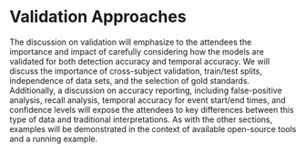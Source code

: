 Validation Approaches
==========

The discussion on validation will emphasize to the attendees the importance and impact of carefully considering how the models are validated for both detection accuracy and temporal accuracy.  We will discuss the importance of cross-subject validation, train/test splits, independence of data sets, and the selection of gold standards. Additionally, a discussion on accuracy reporting, including false-positive analysis, recall analysis, temporal accuracy for event start/end times, and confidence levels will expose the attendees to key differences between this type of data and traditional interpretations.  As with the other sections, examples will be demonstrated in the context of available open-source tools and a running example.
